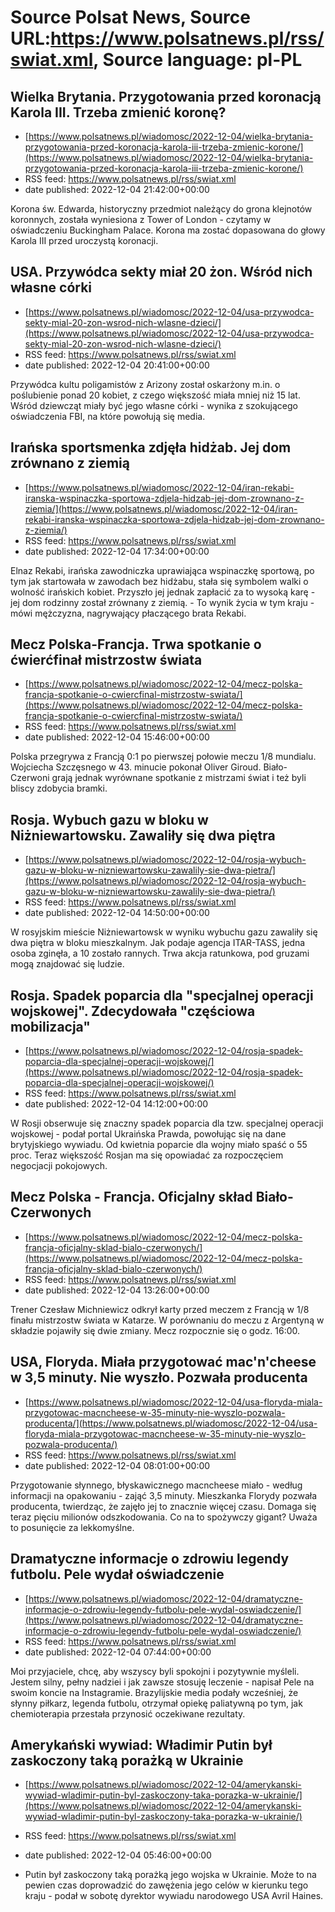 # Source Polsat News, Source URL:https://www.polsatnews.pl/rss/swiat.xml, Source language: pl-PL

## Wielka Brytania. Przygotowania przed koronacją Karola III. Trzeba zmienić koronę?
 - [https://www.polsatnews.pl/wiadomosc/2022-12-04/wielka-brytania-przygotowania-przed-koronacja-karola-iii-trzeba-zmienic-korone/](https://www.polsatnews.pl/wiadomosc/2022-12-04/wielka-brytania-przygotowania-przed-koronacja-karola-iii-trzeba-zmienic-korone/)
 - RSS feed: https://www.polsatnews.pl/rss/swiat.xml
 - date published: 2022-12-04 21:42:00+00:00

Korona św. Edwarda, historyczny przedmiot należący do grona klejnotów koronnych, została wyniesiona z Tower of London - czytamy w oświadczeniu Buckingham Palace. Korona ma zostać dopasowana do głowy Karola III przed uroczystą koronacji.

## USA. Przywódca sekty miał 20 żon. Wśród nich własne córki
 - [https://www.polsatnews.pl/wiadomosc/2022-12-04/usa-przywodca-sekty-mial-20-zon-wsrod-nich-wlasne-dzieci/](https://www.polsatnews.pl/wiadomosc/2022-12-04/usa-przywodca-sekty-mial-20-zon-wsrod-nich-wlasne-dzieci/)
 - RSS feed: https://www.polsatnews.pl/rss/swiat.xml
 - date published: 2022-12-04 20:41:00+00:00

Przywódca kultu poligamistów z Arizony został oskarżony m.in. o poślubienie ponad 20 kobiet, z czego większość miała mniej niż 15 lat. Wśród dziewcząt miały być jego własne córki - wynika z szokującego oświadczenia FBI, na które powołują się media.

## Irańska sportsmenka zdjęła hidżab. Jej dom zrównano z ziemią
 - [https://www.polsatnews.pl/wiadomosc/2022-12-04/iran-rekabi-iranska-wspinaczka-sportowa-zdjela-hidzab-jej-dom-zrownano-z-ziemia/](https://www.polsatnews.pl/wiadomosc/2022-12-04/iran-rekabi-iranska-wspinaczka-sportowa-zdjela-hidzab-jej-dom-zrownano-z-ziemia/)
 - RSS feed: https://www.polsatnews.pl/rss/swiat.xml
 - date published: 2022-12-04 17:34:00+00:00

Elnaz Rekabi, irańska zawodniczka uprawiająca wspinaczkę sportową, po tym jak startowała w zawodach bez hidżabu, stała się symbolem walki o wolność irańskich kobiet. Przyszło jej jednak zapłacić za to wysoką karę - jej dom rodzinny został zrównany z ziemią. - To wynik życia w tym kraju - mówi mężczyzna, nagrywający płaczącego brata Rekabi.

## Mecz Polska-Francja. Trwa spotkanie o ćwierćfinał mistrzostw świata
 - [https://www.polsatnews.pl/wiadomosc/2022-12-04/mecz-polska-francja-spotkanie-o-cwiercfinal-mistrzostw-swiata/](https://www.polsatnews.pl/wiadomosc/2022-12-04/mecz-polska-francja-spotkanie-o-cwiercfinal-mistrzostw-swiata/)
 - RSS feed: https://www.polsatnews.pl/rss/swiat.xml
 - date published: 2022-12-04 15:46:00+00:00

Polska przegrywa z Francją 0:1 po pierwszej połowie meczu 1/8 mundialu. Wojciecha Szczęsnego w 43. minucie pokonał Oliver Giroud. Biało-Czerwoni grają jednak wyrównane spotkanie z mistrzami świat i też byli bliscy zdobycia bramki.

## Rosja. Wybuch gazu w bloku w Niżniewartowsku. Zawaliły się dwa piętra
 - [https://www.polsatnews.pl/wiadomosc/2022-12-04/rosja-wybuch-gazu-w-bloku-w-nizniewartowsku-zawalily-sie-dwa-pietra/](https://www.polsatnews.pl/wiadomosc/2022-12-04/rosja-wybuch-gazu-w-bloku-w-nizniewartowsku-zawalily-sie-dwa-pietra/)
 - RSS feed: https://www.polsatnews.pl/rss/swiat.xml
 - date published: 2022-12-04 14:50:00+00:00

W rosyjskim mieście Niżniewartowsk w wyniku wybuchu gazu zawaliły się dwa piętra w bloku mieszkalnym. Jak podaje agencja ITAR-TASS, jedna osoba zginęła, a 10 zostało rannych. Trwa akcja ratunkowa, pod gruzami mogą znajdować się ludzie.

## Rosja. Spadek poparcia dla "specjalnej operacji wojskowej". Zdecydowała "częściowa mobilizacja"
 - [https://www.polsatnews.pl/wiadomosc/2022-12-04/rosja-spadek-poparcia-dla-specjalnej-operacji-wojskowej/](https://www.polsatnews.pl/wiadomosc/2022-12-04/rosja-spadek-poparcia-dla-specjalnej-operacji-wojskowej/)
 - RSS feed: https://www.polsatnews.pl/rss/swiat.xml
 - date published: 2022-12-04 14:12:00+00:00

W Rosji obserwuje się znaczny spadek poparcia dla tzw. specjalnej operacji wojskowej - podał portal Ukraińska Prawda, powołując się na dane brytyjskiego wywiadu. Od kwietnia poparcie dla wojny miało spaść o 55 proc. Teraz większość Rosjan ma się opowiadać za rozpoczęciem negocjacji pokojowych.

## Mecz Polska - Francja. Oficjalny skład Biało-Czerwonych
 - [https://www.polsatnews.pl/wiadomosc/2022-12-04/mecz-polska-francja-oficjalny-sklad-bialo-czerwonych/](https://www.polsatnews.pl/wiadomosc/2022-12-04/mecz-polska-francja-oficjalny-sklad-bialo-czerwonych/)
 - RSS feed: https://www.polsatnews.pl/rss/swiat.xml
 - date published: 2022-12-04 13:26:00+00:00

Trener Czesław Michniewicz odkrył karty przed meczem z Francją w 1/8 finału mistrzostw świata w Katarze. W porównaniu do meczu z Argentyną w składzie pojawiły się dwie zmiany. Mecz rozpocznie się o godz. 16:00.

## USA, Floryda. Miała przygotować mac'n'cheese w 3,5 minuty. Nie wyszło. Pozwała producenta
 - [https://www.polsatnews.pl/wiadomosc/2022-12-04/usa-floryda-miala-przygotowac-macncheese-w-35-minuty-nie-wyszlo-pozwala-producenta/](https://www.polsatnews.pl/wiadomosc/2022-12-04/usa-floryda-miala-przygotowac-macncheese-w-35-minuty-nie-wyszlo-pozwala-producenta/)
 - RSS feed: https://www.polsatnews.pl/rss/swiat.xml
 - date published: 2022-12-04 08:01:00+00:00

Przygotowanie słynnego, błyskawicznego macncheese miało - według informacji na opakowaniu - zająć 3,5 minuty. Mieszkanka Florydy pozwała producenta, twierdząc, że zajęło jej to znacznie więcej czasu. Domaga się teraz pięciu milionów odszkodowania. Co na to spożywczy gigant? Uważa to posunięcie za lekkomyślne.

## Dramatyczne informacje o zdrowiu legendy futbolu. Pele wydał oświadczenie
 - [https://www.polsatnews.pl/wiadomosc/2022-12-04/dramatyczne-informacje-o-zdrowiu-legendy-futbolu-pele-wydal-oswiadczenie/](https://www.polsatnews.pl/wiadomosc/2022-12-04/dramatyczne-informacje-o-zdrowiu-legendy-futbolu-pele-wydal-oswiadczenie/)
 - RSS feed: https://www.polsatnews.pl/rss/swiat.xml
 - date published: 2022-12-04 07:44:00+00:00

Moi przyjaciele, chcę, aby wszyscy byli spokojni i pozytywnie myśleli. Jestem silny, pełny nadziei i jak zawsze stosuję leczenie - napisał Pele na swoim koncie na Instagramie. Brazylijskie media podały wcześniej, że słynny piłkarz, legenda futbolu, otrzymał opiekę paliatywną po tym, jak chemioterapia przestała przynosić oczekiwane rezultaty.

## Amerykański wywiad: Władimir Putin był zaskoczony taką porażką w Ukrainie
 - [https://www.polsatnews.pl/wiadomosc/2022-12-04/amerykanski-wywiad-wladimir-putin-byl-zaskoczony-taka-porazka-w-ukrainie/](https://www.polsatnews.pl/wiadomosc/2022-12-04/amerykanski-wywiad-wladimir-putin-byl-zaskoczony-taka-porazka-w-ukrainie/)
 - RSS feed: https://www.polsatnews.pl/rss/swiat.xml
 - date published: 2022-12-04 05:46:00+00:00

- Putin był zaskoczony taką porażką jego wojska w Ukrainie. Może to na pewien czas doprowadzić do zawężenia jego celów w kierunku tego kraju - podał w sobotę dyrektor wywiadu narodowego USA Avril Haines.
